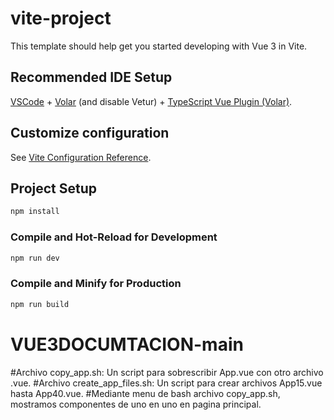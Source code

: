 # vite-project

This template should help get you started developing with Vue 3 in Vite.

## Recommended IDE Setup

[VSCode](https://code.visualstudio.com/) + [Volar](https://marketplace.visualstudio.com/items?itemName=Vue.volar) (and disable Vetur) + [TypeScript Vue Plugin (Volar)](https://marketplace.visualstudio.com/items?itemName=Vue.vscode-typescript-vue-plugin).

## Customize configuration

See [Vite Configuration Reference](https://vitejs.dev/config/).

## Project Setup

```sh
npm install
```

### Compile and Hot-Reload for Development

```sh
npm run dev
```

### Compile and Minify for Production

```sh
npm run build
```
# VUE3DOCUMTACION-main
#Archivo copy_app.sh: Un script para sobrescribir App.vue con otro archivo .vue.
#Archivo create_app_files.sh: Un script para crear archivos App15.vue hasta App40.vue.
#Mediante menu de bash archivo copy_app.sh, mostramos componentes de uno en uno en pagina principal.
